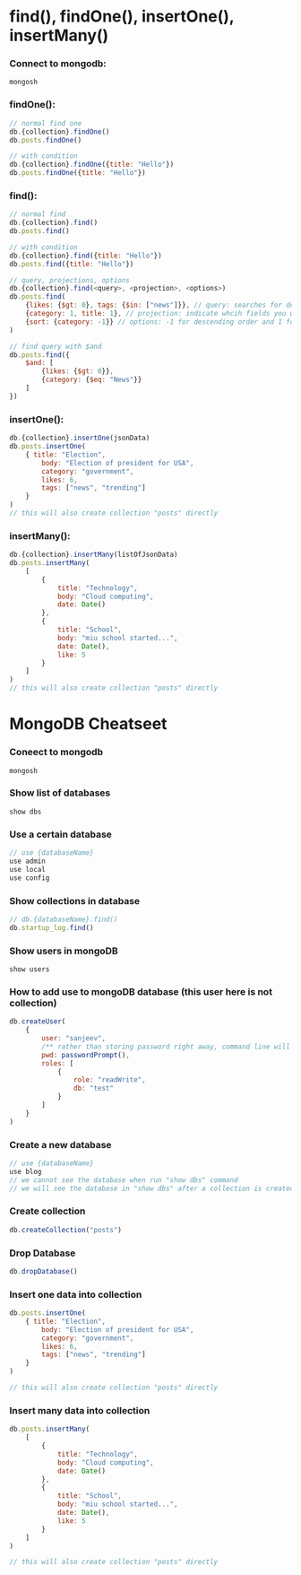 # find(), findOne(), insertOne(), insertMany()

### Connect to mongodb:
`mongosh`

### findOne():
```javascript
// normal find one
db.{collection}.findOne()
db.posts.findOne()

// with condition
db.{collection}.findOne({title: "Hello"})
db.posts.findOne({title: "Hello"})
```

### find():
```javascript
// normal find
db.{collection}.find()
db.posts.find()

// with condition
db.{collection}.find({title: "Hello"})
db.posts.find({title: "Hello"})

// query, projections, options
db.{collection}.find(<query>, <projection>, <options>)
db.posts.find(
    {likes: {$gt: 0}, tags: {$in: ["news"]}}, // query: searches for documents where the likes field is greater than ($gt) 0 [$gt, $in, $gte, $lt, $lte, $eq, $ne, $nin]
    {category: 1, title: 1}, // projection: indicate whcih fields you want to include in the retrieved documents
    {sort: {category: -1}} // options: -1 for descending order and 1 for ascending order
)

// find query with $and
db.posts.find({
    $and: [
        {likes: {$gt: 0}},
        {category: {$eq: "News"}}
    ]
})
```

### insertOne():
```javascript
db.{collection}.insertOne(jsonData)
db.posts.insertOne( 
	{ title: "Election", 
		body: "Election of president for USA", 
		category: "government", 
		likes: 6, 
		tags: ["news", "trending"] 
	} 
)
// this will also create collection "posts" directly
```

### insertMany():
```javascript
db.{collection}.insertMany(listOfJsonData)
db.posts.insertMany(
	[
		{
			title: "Technology",
			body: "Cloud computing",
			date: Date()
		},
		{
			title: "School",
			body: "miu school started...",
			date: Date(),
			like: 5
		}
	]
)
// this will also create collection "posts" directly
```


# MongoDB Cheatseet

### Coneect to mongodb
`mongosh`

### Show list of databases
`show dbs`

### Use a certain database
```javascript
// use {databaseName}
use admin
use local
use config
```

### Show collections in database
```javascript
// db.{databaseName}.find()
db.startup_log.find()
```

### Show users in mongoDB
`show users`

### How to add use to mongoDB database (this user here is not collection)
```javascript
db.createUser(
	{
		user: "sanjeev",
		/** rather than storing password right away, command line will ask for the password after done with this **/
		pwd: passwordPrompt(),
		roles: [
			{
				role: "readWrite",
				db: "test"
			}
		]
	}
)
```

### Create a new database
```javascript
// use {databaseName}
use blog
// we cannot see the database when run "show dbs" command
// we will see the database in "show dbs" after a collection is created
```

### Create collection
```javascript
db.createCollection("posts")
```

### Drop Database
```javascript
db.dropDatabase()
```

### Insert one data into collection
```javascript
db.posts.insertOne( 
	{ title: "Election", 
		body: "Election of president for USA", 
		category: "government", 
		likes: 6, 
		tags: ["news", "trending"] 
	} 
)

// this will also create collection "posts" directly
```

### Insert many data into collection
```javascript
db.posts.insertMany(
	[
		{
			title: "Technology",
			body: "Cloud computing",
			date: Date()
		},
		{
			title: "School",
			body: "miu school started...",
			date: Date(),
			like: 5
		}
	]
)

// this will also create collection "posts" directly
```